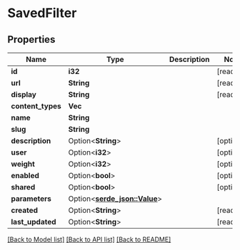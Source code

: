 # SavedFilter

## Properties

Name | Type | Description | Notes
------------ | ------------- | ------------- | -------------
**id** | **i32** |  | [readonly]
**url** | **String** |  | [readonly]
**display** | **String** |  | [readonly]
**content_types** | **Vec<String>** |  | 
**name** | **String** |  | 
**slug** | **String** |  | 
**description** | Option<**String**> |  | [optional]
**user** | Option<**i32**> |  | [optional]
**weight** | Option<**i32**> |  | [optional]
**enabled** | Option<**bool**> |  | [optional]
**shared** | Option<**bool**> |  | [optional]
**parameters** | Option<[**serde_json::Value**](.md)> |  | 
**created** | Option<**String**> |  | [readonly]
**last_updated** | Option<**String**> |  | [readonly]

[[Back to Model list]](../README.md#documentation-for-models) [[Back to API list]](../README.md#documentation-for-api-endpoints) [[Back to README]](../README.md)


